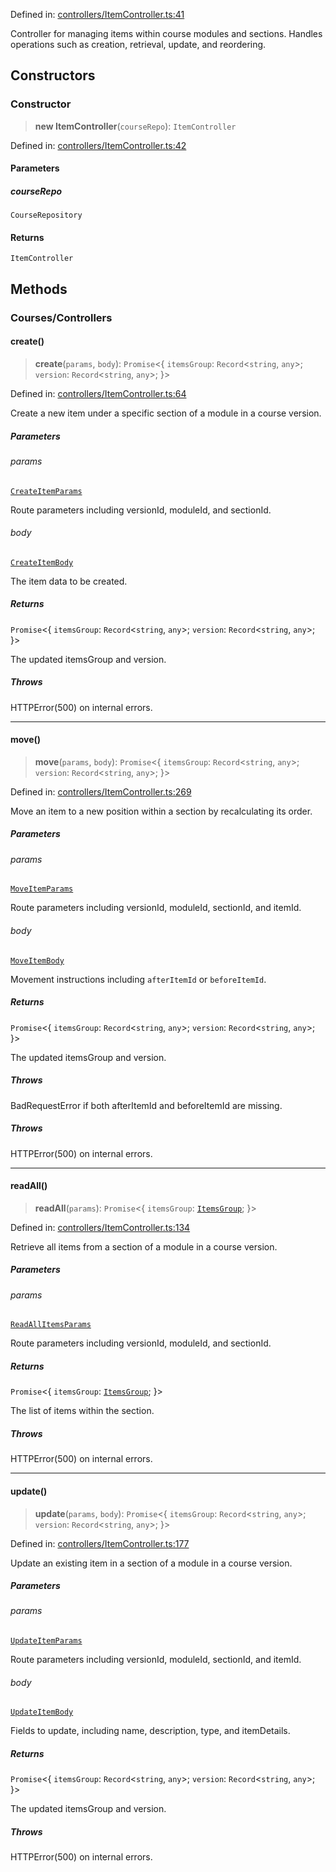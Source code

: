 Defined in: [controllers/ItemController.ts:41](https://github.com/continuousactivelearning/vibe/blob/93348bcba2a36924136fc58524ad1ed4cb960f87/backend/src/modules/courses/controllers/ItemController.ts#L41)

Controller for managing items within course modules and sections.
Handles operations such as creation, retrieval, update, and reordering.

## Constructors

### Constructor

> **new ItemController**(`courseRepo`): `ItemController`

Defined in: [controllers/ItemController.ts:42](https://github.com/continuousactivelearning/vibe/blob/93348bcba2a36924136fc58524ad1ed4cb960f87/backend/src/modules/courses/controllers/ItemController.ts#L42)

#### Parameters

##### courseRepo

`CourseRepository`

#### Returns

`ItemController`

## Methods

### Courses/Controllers

#### create()

> **create**(`params`, `body`): `Promise`\<\{ `itemsGroup`: `Record`\<`string`, `any`\>; `version`: `Record`\<`string`, `any`\>; \}\>

Defined in: [controllers/ItemController.ts:64](https://github.com/continuousactivelearning/vibe/blob/93348bcba2a36924136fc58524ad1ed4cb960f87/backend/src/modules/courses/controllers/ItemController.ts#L64)

Create a new item under a specific section of a module in a course version.

##### Parameters

###### params

[`CreateItemParams`](../Validators/ItemValidators/CreateItemParams.md)

Route parameters including versionId, moduleId, and sectionId.

###### body

[`CreateItemBody`](../Validators/ItemValidators/CreateItemBody.md)

The item data to be created.

##### Returns

`Promise`\<\{ `itemsGroup`: `Record`\<`string`, `any`\>; `version`: `Record`\<`string`, `any`\>; \}\>

The updated itemsGroup and version.

##### Throws

HTTPError(500) on internal errors.

***

#### move()

> **move**(`params`, `body`): `Promise`\<\{ `itemsGroup`: `Record`\<`string`, `any`\>; `version`: `Record`\<`string`, `any`\>; \}\>

Defined in: [controllers/ItemController.ts:269](https://github.com/continuousactivelearning/vibe/blob/93348bcba2a36924136fc58524ad1ed4cb960f87/backend/src/modules/courses/controllers/ItemController.ts#L269)

Move an item to a new position within a section by recalculating its order.

##### Parameters

###### params

[`MoveItemParams`](../Validators/ItemValidators/MoveItemParams.md)

Route parameters including versionId, moduleId, sectionId, and itemId.

###### body

[`MoveItemBody`](../Validators/ItemValidators/MoveItemBody.md)

Movement instructions including `afterItemId` or `beforeItemId`.

##### Returns

`Promise`\<\{ `itemsGroup`: `Record`\<`string`, `any`\>; `version`: `Record`\<`string`, `any`\>; \}\>

The updated itemsGroup and version.

##### Throws

BadRequestError if both afterItemId and beforeItemId are missing.

##### Throws

HTTPError(500) on internal errors.

***

#### readAll()

> **readAll**(`params`): `Promise`\<\{ `itemsGroup`: [`ItemsGroup`](../Transformers/ItemsGroup.md); \}\>

Defined in: [controllers/ItemController.ts:134](https://github.com/continuousactivelearning/vibe/blob/93348bcba2a36924136fc58524ad1ed4cb960f87/backend/src/modules/courses/controllers/ItemController.ts#L134)

Retrieve all items from a section of a module in a course version.

##### Parameters

###### params

[`ReadAllItemsParams`](../Validators/ItemValidators/ReadAllItemsParams.md)

Route parameters including versionId, moduleId, and sectionId.

##### Returns

`Promise`\<\{ `itemsGroup`: [`ItemsGroup`](../Transformers/ItemsGroup.md); \}\>

The list of items within the section.

##### Throws

HTTPError(500) on internal errors.

***

#### update()

> **update**(`params`, `body`): `Promise`\<\{ `itemsGroup`: `Record`\<`string`, `any`\>; `version`: `Record`\<`string`, `any`\>; \}\>

Defined in: [controllers/ItemController.ts:177](https://github.com/continuousactivelearning/vibe/blob/93348bcba2a36924136fc58524ad1ed4cb960f87/backend/src/modules/courses/controllers/ItemController.ts#L177)

Update an existing item in a section of a module in a course version.

##### Parameters

###### params

[`UpdateItemParams`](../Validators/ItemValidators/UpdateItemParams.md)

Route parameters including versionId, moduleId, sectionId, and itemId.

###### body

[`UpdateItemBody`](../Validators/ItemValidators/UpdateItemBody.md)

Fields to update, including name, description, type, and itemDetails.

##### Returns

`Promise`\<\{ `itemsGroup`: `Record`\<`string`, `any`\>; `version`: `Record`\<`string`, `any`\>; \}\>

The updated itemsGroup and version.

##### Throws

HTTPError(500) on internal errors.
